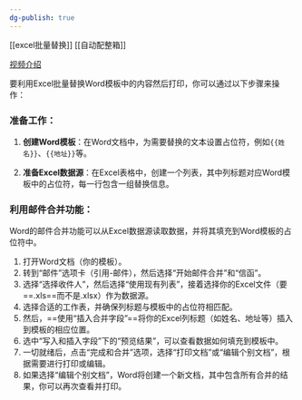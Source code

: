 ```yaml
---
dg-publish: true
---
```

[[excel批量替换]]
[[自动配整箱]]

[视频介绍](https://h5.pipix.com/s/iLckVuDH/)

要利用Excel批量替换Word模板中的内容然后打印，你可以通过以下步骤来操作：

### 准备工作：

1. **创建Word模板**：在Word文档中，为需要替换的文本设置占位符，例如`{{姓名}}`、`{{地址}}`等。

2. **准备Excel数据源**：在Excel表格中，创建一个列表，其中列标题对应Word模板中的占位符，每一行包含一组替换信息。

### 利用邮件合并功能：

Word的邮件合并功能可以从Excel数据源读取数据，并将其填充到Word模板的占位符中。

1. 打开Word文档（你的模板）。
2. 转到“邮件”选项卡（引用-邮件），然后选择“开始邮件合并”和“信函”。
3. 选择“选择收件人”，然后选择“使用现有列表”，接着选择你的Excel文件（要==.xls==而不是.xlsx）作为数据源。
4. 选择合适的工作表，并确保列标题与模板中的占位符相匹配。
5. 然后，==使用“插入合并字段”==将你的Excel列标题（如姓名、地址等）插入到模板的相应位置。
6. 选中“写入和插入字段”下的“预览结果”，可以查看数据如何填充到模板中。
7. 一切就绪后，点击“完成和合并”选项，选择“打印文档”或“编辑个别文档”，根据需要进行打印或编辑。
8. 如果选择“编辑个别文档”，Word将创建一个新文档，其中包含所有合并的结果，你可以再次查看并打印。


